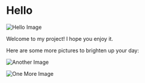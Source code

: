 # Hello

![Hello Image](https://i.picsum.photos/id/773/200/200.jpg?hmac=0hv9IpliWL2N0sAasWERqujU16tTk6K20nep2Q2P1Bk)

Welcome to my project! I hope you enjoy it.

Here are some more pictures to brighten up your day:

![Another Image](https://i.picsum.photos/id/773/200/200.jpg?hmac=0hv9IpliWL2N0sAasWERqujU16tTk6K20nep2Q2P1Bk)

![One More Image](https://i.picsum.photos/id/773/200/200.jpg?hmac=0hv9IpliWL2N0sAasWERqujU16tTk6K20nep2Q2P1Bk)
